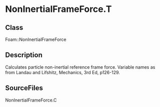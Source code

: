 # NonInertialFrameForce.T 
## Class
Foam::NonInertialFrameForce

## Description
Calculates particle non-inertial reference frame force.  Variable names as
from Landau and Lifshitz, Mechanics, 3rd Ed, p126-129.

## SourceFiles
NonInertialFrameForce.C


